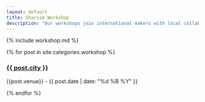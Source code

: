```yaml
---
layout: default
title: Sharism Workshop
description: "Our workshops join international makers with local collaborators"
---
```


{% include workshop.md %}

{% for post in site.categories.workshop %}

### [{{ post.city }}]({{post.url}})

{{post.venue}} - {{ post.date | date: "%d %B %Y" }}

{% endfor %}
